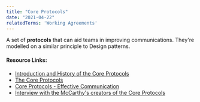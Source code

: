 ```yaml
---
title: "Core Protocols"
date: "2021-04-22"
relatedTerms: 'Working Agreements'
---
```


A set of **protocols** that can aid teams in improving communications. They're modelled on a similar principle to Design patterns.

#### Resource Links:

- [Introduction and History of the Core Protocols](https://www.plays-in-business.com/the-core-protocols-make-yourself-and-your-team-great/)
- [The Core Protocols](https://thecoreprotocols.org/)
- [Core Protocols - Effective Communication](https://blog.crisp.se/2017/11/12/martinchristensen/core-protocols-effective-communication)
- [Interview with the McCarthy's creators of the Core Protocols](https://www.infoq.com/interviews/mccarthy-core-protocols/)

